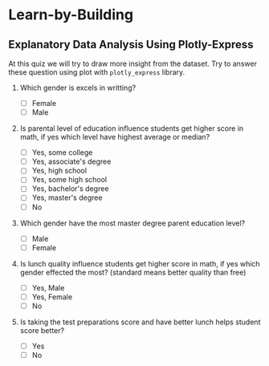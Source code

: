 
# Learn-by-Building

## Explanatory Data Analysis Using Plotly-Express

At this quiz we will try to draw more insight from the dataset. Try to answer these question using plot with `plotly_express` library.

1. Which gender is excels in writting?

    - [ ] Female
    - [ ] Male

2. Is parental level of education influence students get higher score in math, if yes which level have highest average or median?

    - [ ] Yes, some college
    - [ ] Yes, associate's degree
    - [ ] Yes, high school
    - [ ] Yes, some high school
    - [ ] Yes, bachelor's degree
    - [ ] Yes, master's degree
    - [ ] No

3. Which gender have the most master degree parent education level?

    - [ ] Male
    - [ ] Female

4. Is lunch quality influence students get higher score in math, if yes which gender effected the most? (standard means better quality than free)

    - [ ] Yes, Male
    - [ ] Yes, Female
    - [ ] No

5. Is taking the test preparations score and have better lunch helps student score better?

    - [ ] Yes
    - [ ] No